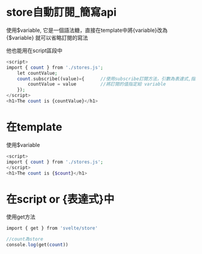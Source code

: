 # store自動訂閱_簡寫api

使用$variable, 它是一個語法糖，直接在template中將{variable}改為 {$variable}
就可以省略訂閱的寫法

他也能用在script區段中

```php
<script>
import { count } from './stores.js';
    let countValue;
    count.subscribe((value)={      //使用subscribe訂閱方法，引數為表達式,指定引數為value
        countValue = value         //將訂閱的值指定給 variable
    });
</script>
<h1>The count is {countValue}</h1>
```

# 在template

使用$variable
```php
<script>
import { count } from './stores.js';
</script>
<h1>The count is {$count}</h1>
```

# 在script or {表達式}中
使用get方法

```php
import { get } from 'svelte/store'

//count為store
console.log(get(count))
```
